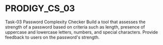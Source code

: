 # PRODIGY_CS_03
Task-03 Password Complexity Checker  Build a tool that assesses the strength of a password based on criteria such as length, presence of uppercase and lowercase letters, numbers, and special characters. Provide feedback to users on the password's strength.
